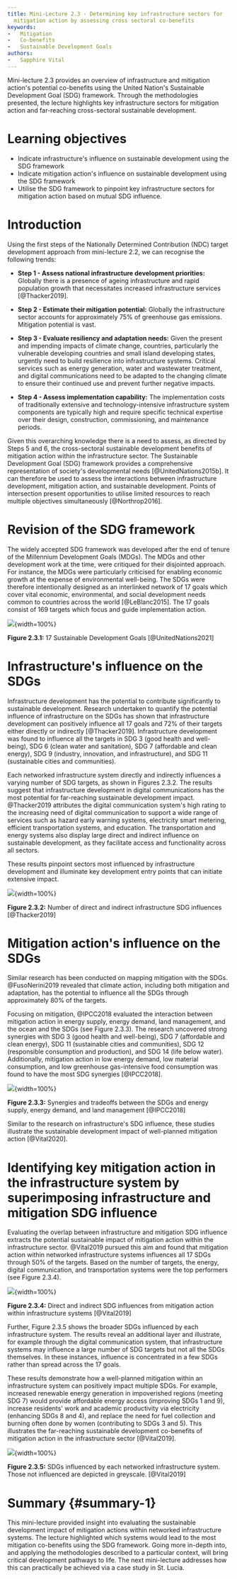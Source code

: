 ```yaml
---
title: Mini-Lecture 2.3 - Determining key infrastructure sectors for
  mitigation action by assessing cross sectoral co-benefits
keywords:
-   Mitigation
-   Co-benefits
-   Sustainable Development Goals
authors:
-   Sapphire Vital
---
```


Mini-lecture 2.3 provides an overview of infrastructure and mitigation
action's potential co-benefits using the United Nation's Sustainable
Development Goal (SDG) framework. Through the methodologies presented,
the lecture highlights key infrastructure sectors for mitigation action
and far-reaching cross-sectoral sustainable development.

# Learning objectives

-   Indicate infrastructure's influence on sustainable development using
    the SDG framework
-   Indicate mitigation action's influence on sustainable development
    using the SDG framework
-   Utilise the SDG framework to pinpoint key infrastructure sectors for
    mitigation action based on mutual SDG influence.

# Introduction

Using the first steps of the Nationally Determined Contribution (NDC)
target development approach from mini-lecture 2.2, we can recognise the
following trends:

-   **Step 1 - Assess national infrastructure development priorities:**
    Globally there is a presence of ageing infrastructure and rapid
    population growth that necessitates increased infrastructure
    services [@Thacker2019].

-   **Step 2 - Estimate their mitigation potential:** Globally the
    infrastructure sector accounts for approximately 75% of greenhouse
    gas emissions. Mitigation potential is vast.

-   **Step 3 - Evaluate resiliency and adaptation needs:** Given the
    present and impending impacts of climate change, countries,
    particularly the vulnerable developing countries and small island
    developing states, urgently need to build resilience into
    infrastructure systems. Critical services such as energy generation,
    water and wastewater treatment, and digital communications need to
    be adapted to the changing climate to ensure their continued use and
    prevent further negative impacts.

-   **Step 4 - Assess implementation capability:** The implementation
    costs of traditionally extensive and technology-intensive
    infrastructure system components are typically high and require
    specific technical expertise over their design, construction,
    commissioning, and maintenance periods.

Given this overarching knowledge there is a need to assess, as directed
by Steps 5 and 6, the cross-sectoral sustainable development benefits of
mitigation action within the infrastructure sector. The Sustainable
Development Goal (SDG) framework provides a comprehensive representation
of society's developmental needs [@UnitedNations2015b]. It can
therefore be used to assess the interactions between infrastructure
development, mitigation action, and sustainable development. Points of
intersection present opportunities to utilise limited resources to reach
multiple objectives simultaneously [@Northrop2016].

# Revision of the SDG framework

The widely accepted SDG framework was developed after the end of tenure
of the Millennium Development Goals (MDGs). The MDGs and other
development work at the time, were critiqued for their disjointed
approach. For instance, the MDGs were particularly criticised for
enabling economic growth at the expense of environmental well-being. The
SDGs were therefore intentionally designed as an interlinked network of
17 goals which cover vital economic, environmental, and social
development needs common to countries across the world
[@LeBlanc2015]. The 17 goals consist of 169 targets which focus and
guide implementation action.

![](assets/Figure_2.3.1.jpg){width=100%}

**Figure 2.3.1:** 17 Sustainable Development Goals
[@UnitedNations2021]

# Infrastructure's influence on the SDGs

Infrastructure development has the potential to contribute significantly
to sustainable development. Research undertaken to quantify the
potential influence of infrastructure on the SDGs has shown that
infrastructure development can positively influence all 17 goals and 72%
of their targets either directly or indirectly [@Thacker2019].
Infrastructure development was found to influence all the targets in SDG
3 (good health and well-being), SDG 6 (clean water and sanitation), SDG
7 (affordable and clean energy), SDG 9 (industry, innovation, and
infrastructure), and SDG 11 (sustainable cities and communities).

Each networked infrastructure system directly and indirectly influences
a varying number of SDG targets, as shown in Figures 2.3.2. The results
suggest that infrastructure development in digital communications has
the most potential for far-reaching sustainable development impact.
@Thacker2019 attributes the digital communication system's high rating
to the increasing need of digital communication to support a wide range
of services such as hazard early warning systems, electricity smart
metering, efficient transportation systems, and education. The
transportation and energy systems also display large direct and indirect
influence on sustainable development, as they facilitate access and
functionality across all sectors.

These results pinpoint sectors most influenced by infrastructure
development and illuminate key development entry points that can
initiate extensive impact.

![](assets/Figure_2.3.2.png){width=100%}

**Figure 2.3.2:** Number of direct and indirect infrastructure SDG
influences [@Thacker2019]

# Mitigation action's influence on the SDGs

Similar research has been conducted on mapping mitigation with the SDGs.
@FusoNerini2019 revealed that climate action, including both mitigation
and adaptation, has the potential to influence all the SDGs through
approximately 80% of the targets.

Focusing on mitigation, @IPCC2018 evaluated the interaction between
mitigation action in energy supply, energy demand, land management, and
the ocean and the SDGs (see Figure 2.3.3). The research uncovered strong
synergies with SDG 3 (good health and well-being), SDG 7 (affordable and
clean energy), SDG 11 (sustainable cities and communities), SDG 12
(responsible consumption and production), and SDG 14 (life below water).
Additionally, mitigation action in low energy demand, low material
consumption, and low greenhouse gas-intensive food consumption was found
to have the most SDG synergies [@IPCC2018].

![](assets/Figure_2.3.3.png){width=100%}

**Figure 2.3.3:** Synergies and tradeoffs between the SDGs and energy
supply, energy demand, and land management [@IPCC2018]

Similar to the research on infrastructure's SDG influence, these studies
illustrate the sustainable development impact of well-planned mitigation
action [@Vital2020].

# Identifying key mitigation action in the infrastructure system by superimposing infrastructure and mitigation SDG influence

Evaluating the overlap between infrastructure and mitigation SDG
influence extracts the potential sustainable impact of mitigation action
within the infrastructure sector. @Vital2019 pursued this aim and found
that mitigation action within networked infrastructure systems
influences all 17 SDGs through 50% of the targets. Based on the number
of targets, the energy, digital communication, and transportation
systems were the top performers (see Figure 2.3.4).

![](assets/Figure_2.3.4.png){width=100%}

**Figure 2.3.4:** Direct and indirect SDG influences from mitigation
action within infrastructure systems [@Vital2019]

Further, Figure 2.3.5 shows the broader SDGs influenced by each
infrastructure system. The results reveal an additional layer and
illustrate, for example through the digital communication system, that
infrastructure systems may influence a large number of SDG targets but
not all the SDGs themselves. In these instances, influence is
concentrated in a few SDGs rather than spread across the 17 goals.

These results demonstrate how a well-planned mitigation within an
infrastructure system can positively impact multiple SDGs. For example,
increased renewable energy generation in impoverished regions (meeting
SDG 7) would provide affordable energy access (improving SDGs 1 and 9),
increase residents' work and academic productivity via electricity
(enhancing SDGs 8 and 4), and replace the need for fuel collection and
burning often done by women (contributing to SDGs 3 and 5). This
illustrates the far-reaching sustainable development co-benefits of
mitigation action in the infrastructure sector [@Vital2019].

![](assets/Figure_2.3.5.png){width=100%}

**Figure 2.3.5:** SDGs influenced by each networked infrastructure
system. Those not influenced are depicted in greyscale. [@Vital2019]

# Summary  {#summary-1}

This mini-lecture provided insight into evaluating the sustainable
development impact of mitigation actions within networked infrastructure
systems. The lecture highlighted which systems would lead to the most
mitigation co-benefits using the SDG framework. Going more in-depth
into, and applying the methodologies described to a particular context,
will bring critical development pathways to life. The next mini-lecture
addresses how this can practically be achieved via a case study in St.
Lucia.
